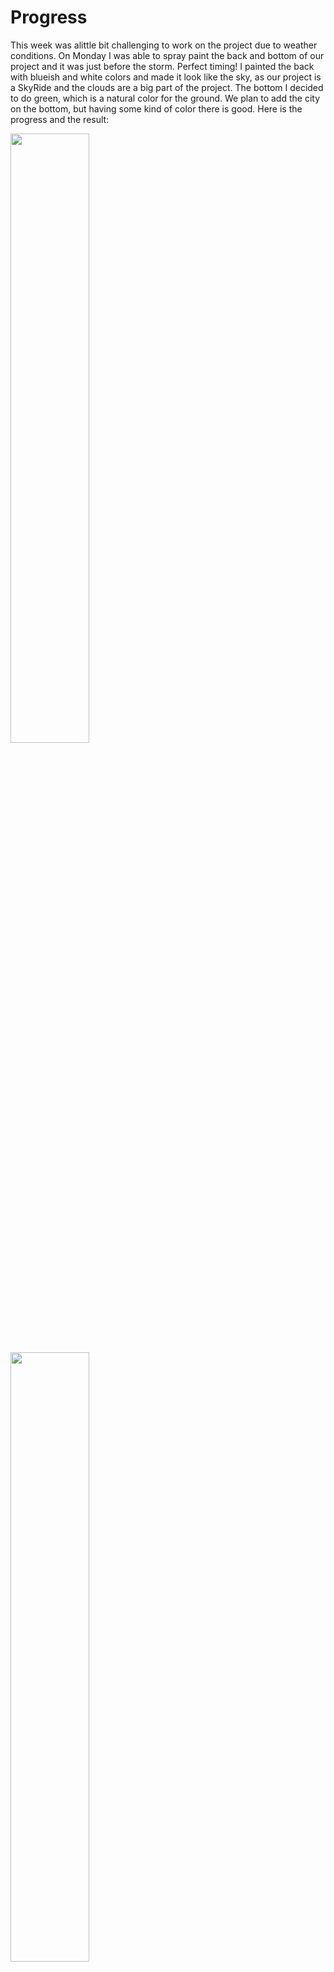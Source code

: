# Progress

This week was alittle bit challenging to work on the project due to weather conditions.
On Monday I was able to spray paint the back and bottom of our project and it was just before the storm. Perfect timing! 
I painted the back with blueish and white colors and made it look like the sky, as our project is a SkyRide and the clouds are a big part of the project.
The bottom I decided to do green, which is a natural color for the ground. We plan to add the city on the bottom, but having some kind of color there is good. 
Here is the progress and the result:

<img src="https://github.com/lizadat/MachineLab/assets/98390904/57e439da-d180-409b-9214-73f056d42bd0" width="50%" height="50%">

<img src="https://github.com/lizadat/MachineLab/assets/98390904/1a334f23-910d-4553-b002-b1b0d19325b7" width="50%" height="50%">


Because I have done the decorating (spray paint) part, I could continue working with the wiring. The biggest part was to connect all the clouds. I ended up soldering all power (red) wires together and all ground (black) together. One important thing to remember while working with neopixel and additional power supply, ground should also go to Arduino. I faced this issues, neopixel was not working properly and it was because of that. That is why my 8 black wires were soldered into 2: one went to power supply and one to Arduino. 

When I connected all the clouds to power and ground I was able to program all of them fo different colors. All of them worked, however I would like to work more on the colors in particular. As of now each cloud has its own pin, there are enough of them surrently, but most probably something will be changed as we will be adding the Music Maker Shield. 

When all the neopixels were connected the Servo motor started lagging. This is a current issue we have to address. 
This is the current code:

<details>
<summary>Click to toggle contents of code</summary>

```
//
// fadeNeoWithouDelay
//
// This program fades the three colors of NeoPixel without using delay
// By default, each color goes from 0 to 255 in increments of 1
// but the red values can be changed with setRedValues(). Of course 
// similar functions for green and blue can also be written. This is 
// left as an exercise to the reader.

// 03 Apr 2024 - MS - Initial entry

#include <Servo.h>
#include <Adafruit_NeoPixel.h>

// SERVO PIN NUM 9!!!!
Servo myservo;

int pos = 95;  

int beginPos = 95;   // initial position of the servo
int targetPos = 115;   // target position of the servo
int step = 1;  // step size for each movement
unsigned long previousMillisMotor = 0;
const long interval_motor = 100;

class NeoPixelFader
{
    int neoPixelPin;
    int numberOfPixels;
    int delayBetweenSteps; // this could be per each color too

    // these are initial values that can be
    // changed with setRedRange etc.
    //
    // really this should be in a sub-class
    // because they all do the same thing
    // just with different variables
    uint8_t redMinValue = 0;
    uint8_t redMaxValue = 255;
    uint8_t redCurrentValue = 0;
    uint8_t redIncrementAmount = 1;
    unsigned long redPreviousMillis = 0;

    uint8_t greenMinValue = 0;
    uint8_t greenMaxValue = 255;
    uint8_t greenCurrentValue = 0;
    uint8_t greenIncrementAmount = 1;
    unsigned long greenPreviousMillis = 0;

    uint8_t blueMinValue = 0;
    uint8_t blueMaxValue = 255;
    uint8_t blueCurrentValue = 0;
    uint8_t blueIncrementAmount = 1;
    unsigned long bluePreviousMillis = 0;

    Adafruit_NeoPixel pixels;

    // Constructor
  public:
    NeoPixelFader(int _neoPixelPin, int _numberOfPixels,
                  int _delayBetweenSteps)
    {
      neoPixelPin = _neoPixelPin;
      numberOfPixels = _numberOfPixels;
      delayBetweenSteps = _delayBetweenSteps;
      // currently every color gets the same delay
      // but this could also be configured individually

      pixels = Adafruit_NeoPixel(numberOfPixels, neoPixelPin, NEO_GRB + NEO_KHZ800);
    }

    void begin()
    {
      pixels.begin();
    }

    void setRedValues(
      uint8_t _redMinValue,
      uint8_t _redMaxValue,
      uint8_t _redCurrentValue,
      uint8_t _redIncrementAmount)
    {
      redMinValue = _redMinValue;
      redMaxValue = _redMaxValue;
      redCurrentValue = _redCurrentValue;
      redIncrementAmount = _redIncrementAmount;
    }

    void update()
    {
      updateRed();
      updateGreen();
      updateBlue();
    }

    // for debugging
    void print() {
      Serial.print("Red = ");
      Serial.print(redCurrentValue);
      Serial.print("\tGreen = ");
      Serial.print(greenCurrentValue);
      Serial.print("\tBlue = ");
      Serial.print(blueCurrentValue);
      Serial.println();
    }

    void updateRed() {
      unsigned long currentMillis = millis();
      if (currentMillis - redPreviousMillis >= delayBetweenSteps) {

        // calculate the next value of colors
        redCurrentValue += redIncrementAmount;

        // If we've reached the minimum or maximum, change direction
        if ((redCurrentValue >= redMaxValue) || (redCurrentValue <= redMinValue)) {
          redIncrementAmount = -redIncrementAmount;
        }

        // update the NeoPixels
        for (int i = 0; i < numberOfPixels; i++) {
          pixels.setPixelColor(i, redCurrentValue, greenCurrentValue, blueCurrentValue);
        }
        pixels.show();

        // update previousMillis
        redPreviousMillis = currentMillis;
      }
    }

    void updateGreen() {
      unsigned long currentMillis = millis();
      if (currentMillis - greenPreviousMillis >= delayBetweenSteps) {

        // calculate the next value of colors
        greenCurrentValue += greenIncrementAmount;

        // If we've reached the minimum or maximum, change direction
        if ((greenCurrentValue >= greenMaxValue) || (greenCurrentValue <= greenMinValue)) {
          greenIncrementAmount = -greenIncrementAmount;
        }

        // update the NeoPixels
        for (int i = 0; i < numberOfPixels; i++) {
          pixels.setPixelColor(i, redCurrentValue, greenCurrentValue, blueCurrentValue);
        }
        pixels.show();

        // update previousMillis
        greenPreviousMillis = currentMillis;
      }
    }

    void updateBlue()
    {
      unsigned long currentMillis = millis();
      if (currentMillis - bluePreviousMillis >= delayBetweenSteps) {

        // calculate the next value of colors
        blueCurrentValue += blueIncrementAmount;

        // If we've reached the minimum or maximum, change direction
        if ((blueCurrentValue >= blueMaxValue) || (blueCurrentValue <= blueMinValue)) {
          blueIncrementAmount = -blueIncrementAmount;
        }

        // update the NeoPixels
        for (int i = 0; i < numberOfPixels; i++) {
          pixels.setPixelColor(i, redCurrentValue, greenCurrentValue, blueCurrentValue);
        }
        pixels.show();

        // update previousMillis
        bluePreviousMillis = currentMillis;
      }
    }
};

void motor_check(){
  unsigned long currentMillisMotor = millis();  // get the current time
  // check if it's time to move the servo
  if (currentMillisMotor - previousMillisMotor >= interval_motor) {
    previousMillisMotor = currentMillisMotor;

    // move the servo towards the target position
    pos += step;
    if (pos >= targetPos || pos <= 95) {
      step *= -1; // Reverse direction when reaching target position or start position
    }
    myservo.write(pos);  // move the servo to the new position
  }
}


// pin, number of pixels, delay between steps
NeoPixelFader cloud1(A5, 20, 10); 

void setup() {
  Serial.begin(9600);
  myservo.attach(9); 
  myservo.write(pos);
  // parameters are
  // redMinValue, redMaxValue, redCurrentValue,redIncrementAmount)
  cloud1.setRedValues( 50, 100, 100, -1);
  cloud1.begin();
}

void loop() {
  motor_check();
  cloud1.update();
  // cloud1.print();
}
```
</details>


This is the video of our project on its current stage. 

https://github.com/lizadat/MachineLab/assets/98390904/8edd7379-a66e-4594-9946-7ece47c0bae3

The upcoming things:
- There was a chance to do the laser cutting, which involved laser cutting our cars and the city skyline, which we will attach to the bottom
- We need to troubleshoot the motor to have the smooth turning
- The Music Maker Shield is almost ready to be connected to the whole project, so we will continue working on it during the class on Wednesday
- As for the homework required: we have two 

